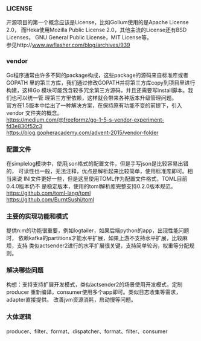 ### LICENSE
开源项目的第一个概念应该是License，比如Gollum使用的是Apache License 2.0，
而Heka使用Mozilla Public License 2.0，其他主流的License还有BSD Licenses，
GNU General Public License，MIT License等。    
参见http://www.awflasher.com/blog/archives/939

### vendor
Go程序通常由许多不同的package构成，这些package的源码来自标准库或者GOPATH
里的第三方库，我们通过修改GOPATH并将第三方库copy到项目里进行构建，这样Go
模块可能包含较多冗余第三方源码，并且还需要写install脚本。我们也可以统一管
理第三方里依赖，这样就会带来各种版本升级管理问题。    
官方在1.5版本中给出了一种解决方案，在保持原有功能不变的前提下，引入vendor
文件夹的概念。    
https://medium.com/@freeformz/go-1-5-s-vendor-experiment-fd3e830f52c3    
https://blog.gopheracademy.com/advent-2015/vendor-folder

### 配置文件
在simplelog模块中，使用json格式的配置文件，但是手写json是比较容易出错的，
可读性也一般，无法注释，优点是解析起来比较简单，使用标准库即可。相当来说
INI文件更好一些，但是这里使用TOML作为配置文件格式，TOML目前0.4.0版本仍不
是稳定版本，使用的toml解析库完整支持0.2.0版本规范。    
https://github.com/toml-lang/toml    
https://github.com/BurntSushi/toml

### 主要的实现功能和模式
提供n:m的功能很重要，例如logtailer，如果后端python的app，出现性能问题时，
依赖kafka的partitions才能水平扩展，如果上游不支持水平扩展，比较麻烦，支持
类似actsender2进行的水平扩展很关键，支持简单轮询，权重等分配规则。

### 解决哪些问题
构想：支持支持扩展开发模式，类似actsender2的场景使用开发模式，定制producer
重新编译，consumer使用多个app即可。类似日志收集等需求，adapter直接提供。
改善jvm资源消耗，启动慢等问题。

### 大体逻辑
producer、filter、format、dispatcher、format、filter、consumer
